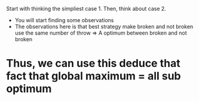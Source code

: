 Start with thinking the simpliest case 1.
Then, think about case 2. 
- You will start finding some observations
- The observations here is that best strategy make broken and not broken use the same number of throw => A optimum between broken and not broken

# Thus, we can use this deduce that fact that global maximum = all sub optimum
